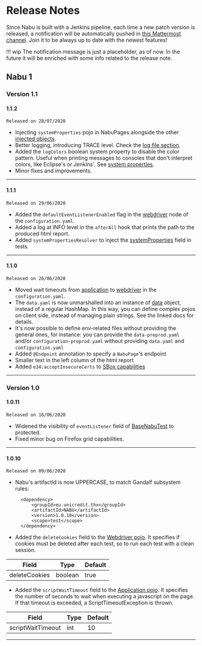 # Release Notes

Since Nabu is built with a Jenkins pipeline, each time a new patch version is released, a notification will be automatically pushed in
[this Mattermost channel](http://mmtdev01.internal.unicreditgroup.eu/devops/channels/release-notes-nabu).
Join it to be always up to date with the newest features!

!!! wip
    The notification message is just a placeholder, as of now. In the future it will be enriched with some info related to the release note.

## Nabu 1

### Version 1.1

#### 1.1.2
```Released on 28/07/2020```

- Injecting ```systemProperties``` pojo in NabuPages alongside the other [injected objects](e2e-test-selenium.md#objects-injected-by-nabu). 
- Better logging, introducing TRACE level. Check the [log file section](e2e-test-selenium.md#log-file).
- Added the ```logColors``` boolean system property to disable the color pattern. 
Useful when printing messages to consoles that don't interpret colors, like Eclipse's or Jenkins'. 
See [system properties](e2e-test-selenium.md#system-properties).
- Minor fixes and improvements.

---
#### 1.1.1
```Released on 29/06/2020```

- Added the ```defaultEventListenerEnabled``` flag in the [webdriver](e2e-test-selenium.md#webdriver) node of the ```configuration.yaml```.
- Added a log at INFO level in the ```afterAll``` hook that prints the path to the produced html report.
- Added ```systemPropertiesResolver``` to inject the [systemProperties](e2e-test-selenium.md#systemproperties) field in tests.

---
#### 1.1.0
```Released on 26/06/2020```

- Moved wait timeouts from [application](e2e-test-selenium.md#application) to [webdriver](e2e-test-selenium.md#webdriver) in the ```configuration.yaml```.
- The ```data.yaml``` is now unmarshalled into an instance of [data](e2e-test-selenium.md#data) object, instead of a regular HashMap. In this way,
  you can define complex pojos on client side, instead of managing plain strings. See the linked docs for details.
- It's now possible to define env-related files without providing the general ones, for instance:
  you can provide the ```data-preprod.yaml``` and/or ```configuration-preprod.yaml``` without providing ```data.yaml``` and ```configuration.yaml```
- Added ```@Endpoint``` annotation to specify a ```NabuPage```'s endpoint
- Smaller text in the left column of the html report
- Added ```e34:acceptInsecureCerts``` to [SBox capabilities](e2e-test-selenium.md#grid)

---
### Version 1.0

#### 1.0.11
```Released on 16/06/2020```

- Widened the visibility of ```eventListener``` field of [BaseNabuTest](https://bitbucket.internal.unicreditgroup.eu/projects/THX/repos/nabu/browse/src/main/java/eu/unicredit/thx/nabu/util/BaseNabuTest.java) 
to protected.
- Fixed minor bug on Firefox grid capabilities.

---
#### 1.0.10
```Released on 09/06/2020```

- Nabu's artifactId is now UPPERCASE, to match Gandalf subsystem rules:

        <dependency>
            <groupId>eu.unicredit.thx</groupId>
            <artifactId>NABU</artifactId>
            <version>1.0.10</version>
            <scope>test</scope>
        </dependency>

- Added the ```deleteCookies``` field to the [Webdriver pojo](e2e-test-selenium.md#webdriver).
It specifies if cookies must be deleted after each test, so to run each test with a clean session.

| Field         | Type    | Default |
| --------------|---------|---------|
| deleteCookies | boolean | true    |

- Added the ```scriptWaitTimeout``` field to the [Application pojo](e2e-test-selenium.md#application).
It specifies the number of seconds to wait when executing a javascript on the page. If that timeout is exceeded, a ScriptTimeoutException is thrown. 

| Field             | Type | Default |
| ------------------|------|---------|
| scriptWaitTimeout | int  | 10      |

---
